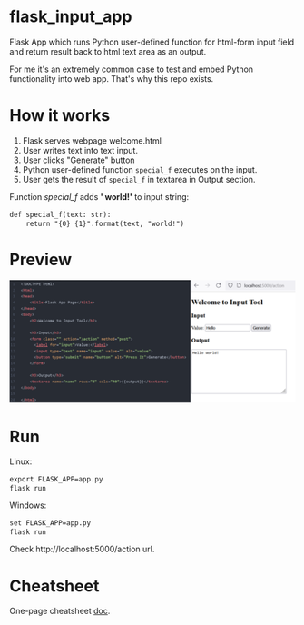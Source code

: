 # flask_input_app
Flask App which runs Python user-defined function for html-form input field and return result back to html text area as an output.

For me it's an extremely common case to test and embed Python functionality into
web app. That's why this repo exists.

# How it works

1. Flask serves webpage welcome.html
2. User writes text into text input.
3. User clicks "Generate" button
4. Python user-defined function `special_f` executes on the input.
5. User gets the result of `special_f` in textarea in Output section.

Function *special_f* adds **' world!'** to input string:
```
def special_f(text: str):    
    return "{0} {1}".format(text, "world!")
```

# Preview

<img src="doc/html_browser.png" alt="alt text" width="600"/>

# Run
Linux:
```
export FLASK_APP=app.py
flask run
```
Windows:
```
set FLASK_APP=app.py
flask run
```

Check http://localhost:5000/action url.

# Cheatsheet

One-page cheatsheet [doc](doc/cheatsheet.pdf).
